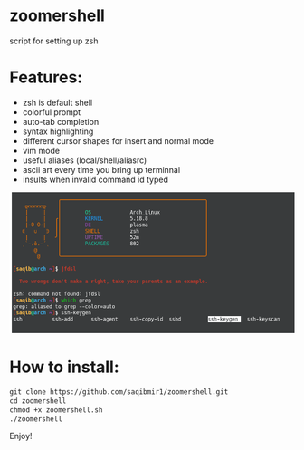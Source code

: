 # zoomershell
script for setting up zsh

# Features:
- zsh is default shell
- colorful prompt
- auto-tab completion 
- syntax highlighting
- different cursor shapes for insert and normal mode
- vim mode
- useful aliases (local/shell/aliasrc)
- ascii art every time you bring up terminnal
- insults when invalid command id typed

<img src="example.png" />

# How to install:

```
git clone https://github.com/saqibmir1/zoomershell.git
cd zoomershell
chmod +x zoomershell.sh
./zoomershell
```

Enjoy!
